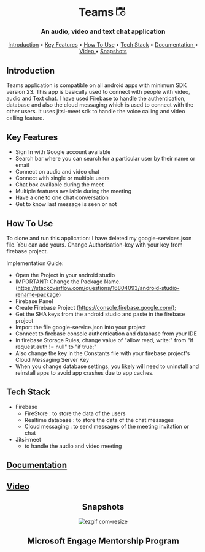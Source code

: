 <h1 align="center">
Teams <svg xmlns="http://www.w3.org/2000/svg" width="30" height="28" viewBox="0 0 30 21"><path d="M17 3v-2c0-.552.447-1 1-1s1 .448 1 1v2c0 .552-.447 1-1 1s-1-.448-1-1zm-12 1c.553 0 1-.448 1-1v-2c0-.552-.447-1-1-1-.553 0-1 .448-1 1v2c0 .552.447 1 1 1zm13 13v-3h-1v4h3v-1h-2zm-5 .5c0 2.481 2.019 4.5 4.5 4.5s4.5-2.019 4.5-4.5-2.019-4.5-4.5-4.5-4.5 2.019-4.5 4.5zm11 0c0 3.59-2.91 6.5-6.5 6.5s-6.5-2.91-6.5-6.5 2.91-6.5 6.5-6.5 6.5 2.91 6.5 6.5zm-14.237 3.5h-7.763v-13h19v1.763c.727.33 1.399.757 2 1.268v-9.031h-3v1c0 1.316-1.278 2.339-2.658 1.894-.831-.268-1.342-1.111-1.342-1.984v-.91h-9v1c0 1.316-1.278 2.339-2.658 1.894-.831-.268-1.342-1.111-1.342-1.984v-.91h-3v21h11.031c-.511-.601-.938-1.273-1.268-2z"/></svg>
</h1>

<h3 align="center">An audio, video and text chat application</h3>

<p align="center">
  <a href="#introduction">Introduction</a> •
  <a href="#key-features">Key Features</a> •
  <a href="#how-to-use">How To Use</a> •
  <a href="#tech-stack">Tech Stack</a> •
  <a href="#documentation">Documentation </a> •
  <a href="#video">Video </a> •
  <a href="#snapshots">Snapshots</a>
</p>

## Introduction

Teams application is compatible on all android apps with minimum SDK version 23. This app is basically used to connect with people with video, audio and Text chat.
I have used Firebase to handle the authentication, database and also the cloud messaging which is used to connect with the other users. It uses jitsi-meet sdk to handle the voice calling and video calling feature.
<br/>

## Key Features

- Sign In with Google account available
- Search bar where you can search for a particular user by their name or email
- Connect on audio and video chat
- Connect with single or multiple users
- Chat box available during the meet
- Multiple features available during the meeting
- Have a one to one chat conversation
- Get to know last message is seen or not

## How To Use

To clone and run this application: I have deleted my google-services.json file. You can add yours.
Change Authorisation-key with your key from firebase project.

Implementation Guide:
- Open the Project in your android studio
- IMPORTANT: Change the Package Name. (https://stackoverflow.com/questions/16804093/android-studio-rename-package)<br/>
- Firebase Panel 
- Create Firebase Project (https://console.firebase.google.com/); 
- Get the SHA keys from the android studio and paste in the firebase project
- Import the file google-service.json into your project 
- Connect to firebase console authentication and database from your IDE
- In firebase Storage Rules, change value of "allow read, write:" from "if request.auth != null" to "if true;" 
- Also change the key in the Constants file with your firebase project's Cloud Messaging Server Key
- When you change database settings, you likely will need to uninstall and reinstall apps to avoid app crashes due to app caches.

## Tech Stack

- Firebase
  - FireStore : to store the data of the users
  - Realtime database : to store the data of the chat messages
  - Cloud messaging : to send messages of the meeting invitation or chat
- Jitsi-meet
  - to handle the audio and video meeting

## [Documentation](https://drive.google.com/file/d/1QKHwmypIhxxJU-bZYOUarN3yuDQq61Is/view?usp=sharing) 

## [Video](https://youtu.be/Wvr_qD_pokE)

<div align="center">

## Snapshots

![ezgif com-resize](https://user-images.githubusercontent.com/68772130/125284688-66a92680-e337-11eb-93bb-4847ac8b0546.gif)

</div>

<h2 align="center">
  Microsoft Engage Mentorship Program
</h2>
